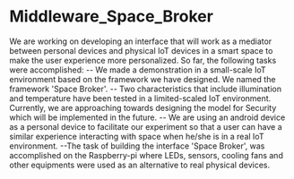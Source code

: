 # Middleware_Space_Broker

We are working on developing an interface that will work as a mediator between personal devices and physical IoT devices in a smart space to make the user experience more personalized. So far, the following tasks were accomplished:
-- We made a demonstration in a small-scale IoT environment based on the framework we have designed. We named the framework 'Space Broker'.
-- Two characteristics that include illumination and temperature have been tested in a limited-scaled IoT environment. 
Currently, we are approaching towards designing the model for Security which will be implemented in the future.
-- We are using an android device as a personal device to facilitate our experiment so that a user can have a similar experience interacting with space when he/she is in a real IoT
environment. 
--The task of building the interface 'Space Broker', was accomplished on the Raspberry-pi where LEDs, sensors, cooling fans and other equipments were used as an alternative to 
real physical devices.
